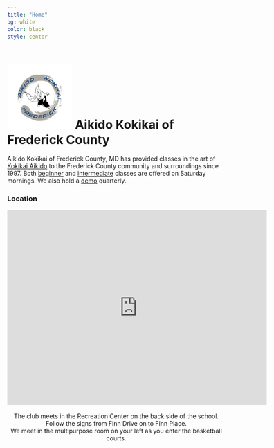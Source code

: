 ```yaml
---
title: "Home"
bg: white
color: black
style: center
---
```

# <img src="img/B1.jpg" style="width:150px;"> Aikido Kokikai of Frederick County

<center>
<a href="mailto:aikidasgupta+akf@gmail.com"><i class="fa fa-envelope-square fa-3x"></i></a>
<a href="https://www.facebook.com/frederickkokikai/" target="_blank">
<i class="fa fa-facebook-square fa-3x"></i></a>
<a href="https://twitter.com/kokikaifredmd" target="_blank">
<i class="fa fa-twitter-square fa-3x"></i></a>
</center>



Aikido Kokikai of Frederick County, MD has provided classes in the art of <a href="http://www.kokikaiusa.org" target="_blank"> Kokikai Aikido</a>
to the Frederick County community and surroundings since 1997.
Both <a href="https://anc.apm.activecommunities.com/frederickcntyparksandrec/activity/search/detail/32169?onlineSiteId=0&locale=en-US&from_original_cui=true" target="_blank">beginner</a> and
<a
href="https://anc.apm.activecommunities.com/frederickcntyparksandrec/activity/search/detail/32174?onlineSiteId=0&locale=en-US&from_original_cui=true">
intermediate</a> classes are offered on Saturday mornings. We also hold a <a href="https://anc.apm.activecommunities.com/frederickcntyparksandrec/activity/search/detail/32172?onlineSiteId=0&locale=en-US&from_original_cui=true<D-s>" target="_blank">demo</a> quarterly.


### Location

<center>
<iframe width="600" height="450" frameborder="0" style="border:0" src="https://www.google.com/maps/embed/v1/place?q=Deer%20Crossing%20Elementary%20School&key=AIzaSyDWrKrl_yR-7sGiEnF0UZt6JYVZYyO9nKw" allowfullscreen></iframe>
<p/>
The club meets in the Recreation Center on the back side of the school. <br/>
Follow the signs from Finn Drive on to Finn Place.<br/>
We meet in the multipurpose room on your left as you enter the basketball courts.
